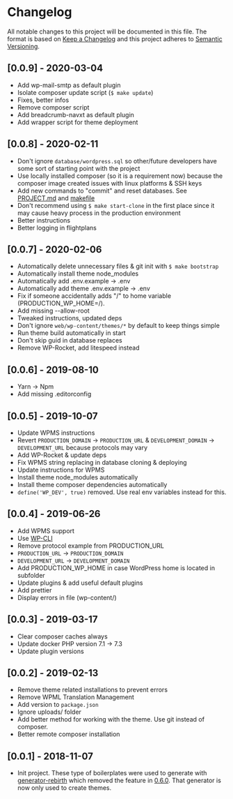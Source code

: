 # Changelog

All notable changes to this project will be documented in this file. The format is based on [Keep a Changelog](http://keepachangelog.com/en/1.0.0/) and this project adheres to [Semantic Versioning](http://semver.org/spec/v2.0.0.html).

## [0.0.9] - 2020-03-04

- Add wp-mail-smtp as default plugin
- Isolate composer update script (`$ make update`)
- Fixes, better infos
- Remove composer script
- Add breadcrumb-navxt as default plugin
- Add wrapper script for theme deployment

## [0.0.8] - 2020-02-11

- Don't ignore `database/wordpress.sql` so other/future developers have some sort of starting point with the project
- Use locally installed composer (so it is a requirement now) because the composer image created issues with linux platforms & SSH keys
- Add new commands to "commit" and reset databases. See [PROJECT.md](PROJECT.md) and [makefile](makefile)
- Don't recommend using `$ make start-clone` in the first place since it may cause heavy process in the production environment
- Better instructions
- Better logging in flightplans

## [0.0.7] - 2020-02-06

- Automatically delete unnecessary files & git init with `$ make bootstrap`
- Automatically install theme node_modules
- Automatically add .env.example -> .env
- Automatically add theme .env.example -> .env
- Fix if someone accidentally adds "/" to home variable (PRODUCTION_WP_HOME=/). 
- Add missing --allow-root
- Tweaked instructions, updated deps
- Don't ignore `web/wp-content/themes/*` by default to keep things simple
- Run theme build automatically in start
- Don't skip guid in database replaces
- Remove WP-Rocket, add litespeed instead

## [0.0.6] - 2019-08-10

- Yarn -> Npm
- Add missing .editorconfig

## [0.0.5] - 2019-10-07

- Update WPMS instructions
- Revert `PRODUCTION_DOMAIN` -> `PRODUCTION_URL` &  `DEVELOPMENT_DOMAIN` -> `DEVELOPMENT_URL` because protocols may vary
- Add WP-Rocket & update deps
- Fix WPMS string replacing in database cloning & deploying
- Update instructions for WPMS
- Install theme node_modules automatically
- Install theme composer dependencies automatically
- `define('WP_DEV', true)` removed. Use real env variables instead for this.

## [0.0.4] - 2019-06-26

- Add WPMS support
- Use [WP-CLI](https://wp-cli.org)
- Remove protocol example from PRODUCTION_URL
- `PRODUCTION_URL` -> `PRODUCTION_DOMAIN`
- `DEVELOPMENT_URL` -> `DEVELOPMENT_DOMAIN`
- Add PRODUCTION_WP_HOME in case WordPress home is located in subfolder
- Update plugins & add useful default plugins
- Add prettier
- Display errors in file (wp-content/)

## [0.0.3] - 2019-03-17

- Clear composer caches always
- Update docker PHP version 7.1 -> 7.3
- Update plugin versions

## [0.0.2] - 2019-02-13

- Remove theme related installations to prevent errors
- Remove WPML Translation Management
- Add version to `package.json`
- Ignore uploads/ folder
- Add better method for working with the theme. Use git instead of composer.
- Better remote composer installation

## [0.0.1] - 2018-11-07

- Init project. These type of boilerplates were used to generate with [generator-rebirth](https://github.com/joonasy/generator-rebirth) which removed the feature in [0.6.0](https://github.com/joonasy/generator-rebirth/blob/master/CHANGELOG.md). That generator is now only used to create themes.
